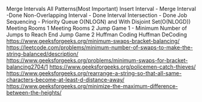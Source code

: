 Merge Intervals All Patterns(Most Important)
	Insert Interval -
	Merge Interval -Done
	Non-Overlapping Interval - Done
	Interval Intersection - Done
Job Sequencing - Priority Queue O(NLOGN) and With Disjoint Set(O(NLOGD))
Meeting Rooms 1
Meeting Rooms 2
Jump Game 1 - Minimum Number of Jumps to Reach End
Jump Game 2
Huffman Coding
Huffman DeCoding
https://www.geeksforgeeks.org/minimum-swaps-bracket-balancing/
https://leetcode.com/problems/minimum-number-of-swaps-to-make-the-string-balanced/description/
https://www.geeksforgeeks.org/problems/minimum-swaps-for-bracket-balancing2704/1
https://www.geeksforgeeks.org/policemen-catch-thieves/
https://www.geeksforgeeks.org/rearrange-a-string-so-that-all-same-characters-become-at-least-d-distance-away/
https://www.geeksforgeeks.org/minimize-the-maximum-difference-between-the-heights/
